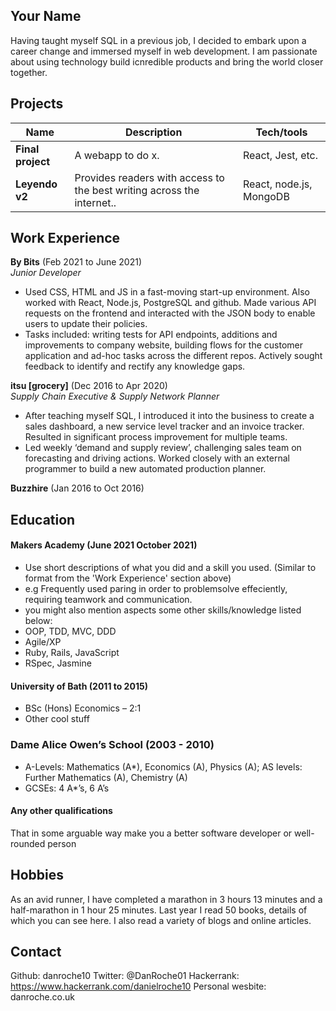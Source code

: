 ## Your Name

Having taught myself SQL in a previous job, I decided to embark upon a career change and immersed myself in web development. I am passionate about using technology build icnredible products and bring the world closer together.
## Projects

| Name                         | Description                                                             | Tech/tools                           |
| ---------------------------- | ----------------------------------------------------------------------- | ------------------------------------ |
| **Final project**            | A webapp to do x.                                                       | React, Jest, etc.                    |
| **Leyendo v2**               | Provides readers with access to the best writing across the internet..  | React, node.js, MongoDB            |

## Work Experience

**By Bits** (Feb 2021 to June 2021)  
_Junior Developer_

- Used CSS, HTML and JS in a fast-moving start-up environment. Also worked with React, Node.js, PostgreSQL and github. Made various API requests on the frontend and interacted with the JSON body to enable users to update their policies.
- Tasks included: writing tests for API endpoints, additions and improvements to company website, building flows for the customer application and ad-hoc tasks    across the different repos. Actively sought feedback to identify and rectify any knowledge gaps.


**itsu [grocery]** (Dec 2016 to Apr 2020)  
_Supply Chain Executive & Supply Network Planner_

- After teaching myself SQL, I introduced it into the business to create a sales dashboard, a new service level tracker and an invoice tracker. Resulted in significant process improvement for multiple teams.
- Led weekly ‘demand and supply review’, challenging sales team on forecasting and driving actions. Worked closely with an external programmer to build a new automated production planner.

**Buzzhire** (Jan 2016 to Oct 2016)

## Education

#### Makers Academy (June 2021 October 2021)
- Use short descriptions of what you did and a skill you used. (Similar to format from the 'Work Experience' section above)
- e.g Frequently used paring in order to problemsolve effeciently, requiring teamwork and communication.
- you might also mention aspects some other skills/knowledge listed below: 
- OOP, TDD, MVC, DDD
- Agile/XP
- Ruby, Rails, JavaScript
- RSpec, Jasmine

#### University of Bath (2011 to 2015)

- BSc (Hons) Economics – 2:1
- Other cool stuff

### Dame Alice Owen’s School (2003 - 2010)                                                                                                                                        
- A-Levels: Mathematics (A*), Economics (A), Physics (A); AS levels: Further Mathematics (A), Chemistry (A)
- GCSEs: 4 A*’s, 6 A’s	

#### Any other qualifications

That in some arguable way make you a better software developer or well-rounded person

## Hobbies

As an avid runner, I have completed a marathon in 3 hours 13 minutes and a half-marathon in 1 hour 25 minutes.
Last year I read 50 books, details of which you can see here. I also read a variety of blogs and online articles.

## Contact
Github: danroche10
Twitter: @DanRoche01
Hackerrank: https://www.hackerrank.com/danielroche10
Personal wesbite: danroche.co.uk
